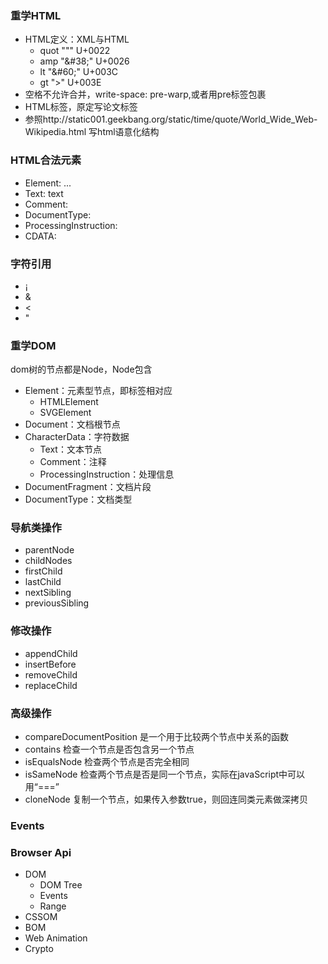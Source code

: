 ### 重学HTML
- HTML定义：XML与HTML
    - quot "&#34;"   U+0022
    - amp  "&#38;#38;"   U+0026
    - lt   "&#38;#60;"   U+003C
    - gt   "&#62;"       U+003E
- 空格不允许合并，write-space: pre-warp,或者用pre标签包裹
- HTML标签，原定写论文标签
- 参照http://static001.geekbang.org/static/time/quote/World_Wide_Web-Wikipedia.html 写html语意化结构


### HTML合法元素
- Element: <tagname>... </tagname>
- Text: text
- Comment: <!-- comments -->
- DocumentType: <!Doctype html>
- ProcessingInstruction: <?a 1?>
- CDATA: <![CDATA[]]>

### 字符引用
- &#161;
- &amp;
- &lt;
- &quot;


### 重学DOM
dom树的节点都是Node，Node包含
- Element：元素型节点，即标签相对应
    - HTMLElement
    - SVGElement
- Document：文档根节点
- CharacterData：字符数据
    - Text：文本节点
    - Comment：注释
    - ProcessingInstruction：处理信息
- DocumentFragment：文档片段
- DocumentType：文档类型

### 导航类操作
- parentNode
- childNodes
- firstChild
- lastChild
- nextSibling
- previousSibling

### 修改操作
- appendChild
- insertBefore
- removeChild
- replaceChild

### 高级操作
- compareDocumentPosition 是一个用于比较两个节点中关系的函数
- contains 检查一个节点是否包含另一个节点
- isEqualsNode 检查两个节点是否完全相同
- isSameNode 检查两个节点是否是同一个节点，实际在javaScript中可以用“===”
- cloneNode 复制一个节点，如果传入参数true，则回连同类元素做深拷贝

### Events



### Browser Api
- DOM
    - DOM Tree
    - Events
    - Range
- CSSOM
- BOM
- Web Animation
- Crypto